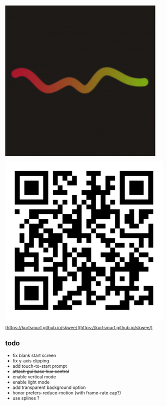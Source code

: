 ![an video of the project in action](./demo.gif)

![qr-encoded url to live project](./qr-code.svg)

[https://kurtsmurf.github.io/skwee/](https://kurtsmurf.github.io/skwee/)

## todo
 - fix blank start screen
 - fix y-axis clipping
 - add touch-to-start prompt
 - ~~attach gui base hue control~~
 - enable vertical mode
 - enable light mode
 - add transparent background option
 - honor prefers-reduce-motion (with frame-rate cap?)
 - use splines ?
